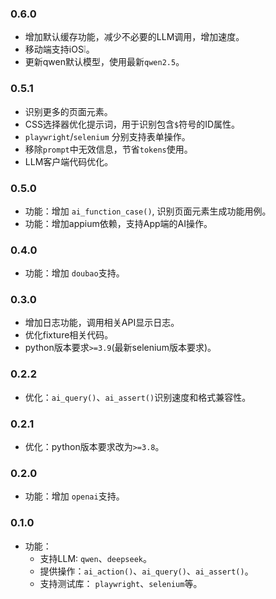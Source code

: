 ### 0.6.0

* 增加默认缓存功能，减少不必要的LLM调用，增加速度。
* 移动端支持iOS❕。
* 更新qwen默认模型，使用最新`qwen2.5`。

### 0.5.1

* 识别更多的页面元素。
* CSS选择器优化提示词，用于识别包含`$`符号的ID属性。
* `playwright`/`selenium` 分别支持表单操作。
* 移除`prompt`中无效信息，节省`tokens`使用。
* LLM客户端代码优化。

### 0.5.0

* 功能：增加 `ai_function_case()`, 识别页面元素生成功能用例。
* 功能：增加appium依赖，支持App端的AI操作。

### 0.4.0

* 功能：增加 `doubao`支持。

### 0.3.0

* 增加日志功能，调用相关API显示日志。
* 优化fixture相关代码。
* python版本要求`>=3.9`(最新selenium版本要求)。

### 0.2.2

* 优化：`ai_query()`、`ai_assert()`识别速度和格式兼容性。

### 0.2.1

* 优化：python版本要求改为`>=3.8`。

### 0.2.0

* 功能：增加 `openai`支持。

### 0.1.0

* 功能：
    * 支持LLM: `qwen`、`deepseek`。
    * 提供操作：`ai_action()`、`ai_query()`、`ai_assert()`。
    * 支持测试库： `playwright`、`selenium`等。
